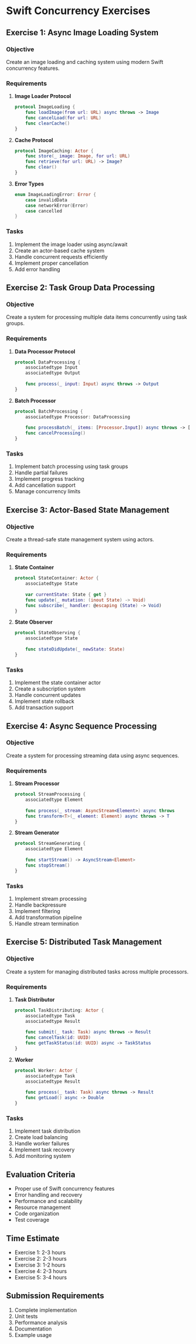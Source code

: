 # Swift Concurrency Exercises

## Exercise 1: Async Image Loading System

### Objective
Create an image loading and caching system using modern Swift concurrency features.

### Requirements

1. **Image Loader Protocol**
   ```swift
   protocol ImageLoading {
       func loadImage(from url: URL) async throws -> Image
       func cancelLoad(for url: URL)
       func clearCache()
   }
   ```

2. **Cache Protocol**
   ```swift
   protocol ImageCaching: Actor {
       func store(_ image: Image, for url: URL)
       func retrieve(for url: URL) -> Image?
       func clear()
   }
   ```

3. **Error Types**
   ```swift
   enum ImageLoadingError: Error {
       case invalidData
       case networkError(Error)
       case cancelled
   }
   ```

### Tasks
1. Implement the image loader using async/await
2. Create an actor-based cache system
3. Handle concurrent requests efficiently
4. Implement proper cancellation
5. Add error handling

## Exercise 2: Task Group Data Processing

### Objective
Create a system for processing multiple data items concurrently using task groups.

### Requirements

1. **Data Processor Protocol**
   ```swift
   protocol DataProcessing {
       associatedtype Input
       associatedtype Output
       
       func process(_ input: Input) async throws -> Output
   }
   ```

2. **Batch Processor**
   ```swift
   protocol BatchProcessing {
       associatedtype Processor: DataProcessing
       
       func processBatch(_ items: [Processor.Input]) async throws -> [Result<Processor.Output, Error>]
       func cancelProcessing()
   }
   ```

### Tasks
1. Implement batch processing using task groups
2. Handle partial failures
3. Implement progress tracking
4. Add cancellation support
5. Manage concurrency limits

## Exercise 3: Actor-Based State Management

### Objective
Create a thread-safe state management system using actors.

### Requirements

1. **State Container**
   ```swift
   protocol StateContainer: Actor {
       associatedtype State
       
       var currentState: State { get }
       func update(_ mutation: (inout State) -> Void)
       func subscribe(_ handler: @escaping (State) -> Void)
   }
   ```

2. **State Observer**
   ```swift
   protocol StateObserving {
       associatedtype State
       
       func stateDidUpdate(_ newState: State)
   }
   ```

### Tasks
1. Implement the state container actor
2. Create a subscription system
3. Handle concurrent updates
4. Implement state rollback
5. Add transaction support

## Exercise 4: Async Sequence Processing

### Objective
Create a system for processing streaming data using async sequences.

### Requirements

1. **Stream Processor**
   ```swift
   protocol StreamProcessing {
       associatedtype Element
       
       func process(_ stream: AsyncStream<Element>) async throws
       func transform<T>(_ element: Element) async throws -> T
   }
   ```

2. **Stream Generator**
   ```swift
   protocol StreamGenerating {
       associatedtype Element
       
       func startStream() -> AsyncStream<Element>
       func stopStream()
   }
   ```

### Tasks
1. Implement stream processing
2. Handle backpressure
3. Implement filtering
4. Add transformation pipeline
5. Handle stream termination

## Exercise 5: Distributed Task Management

### Objective
Create a system for managing distributed tasks across multiple processors.

### Requirements

1. **Task Distributor**
   ```swift
   protocol TaskDistributing: Actor {
       associatedtype Task
       associatedtype Result
       
       func submit(_ task: Task) async throws -> Result
       func cancelTask(id: UUID)
       func getTaskStatus(id: UUID) async -> TaskStatus
   }
   ```

2. **Worker**
   ```swift
   protocol Worker: Actor {
       associatedtype Task
       associatedtype Result
       
       func process(_ task: Task) async throws -> Result
       func getLoad() async -> Double
   }
   ```

### Tasks
1. Implement task distribution
2. Create load balancing
3. Handle worker failures
4. Implement task recovery
5. Add monitoring system

## Evaluation Criteria
- Proper use of Swift concurrency features
- Error handling and recovery
- Performance and scalability
- Resource management
- Code organization
- Test coverage

## Time Estimate
- Exercise 1: 2-3 hours
- Exercise 2: 2-3 hours
- Exercise 3: 1-2 hours
- Exercise 4: 2-3 hours
- Exercise 5: 3-4 hours

## Submission Requirements
1. Complete implementation
2. Unit tests
3. Performance analysis
4. Documentation
5. Example usage 
